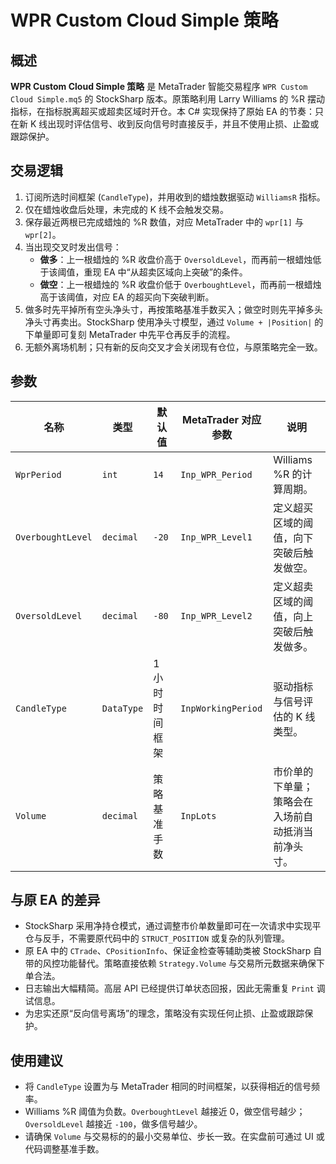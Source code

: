# WPR Custom Cloud Simple 策略

## 概述
**WPR Custom Cloud Simple 策略** 是 MetaTrader 智能交易程序 `WPR Custom Cloud Simple.mq5` 的 StockSharp 版本。原策略利用 Larry Williams 的 %R 摆动指标，在指标脱离超买或超卖区域时开仓。本 C# 实现保持了原始 EA 的节奏：只在新 K 线出现时评估信号、收到反向信号时直接反手，并且不使用止损、止盈或跟踪保护。

## 交易逻辑
1. 订阅所选时间框架 (`CandleType`)，并用收到的蜡烛数据驱动 `WilliamsR` 指标。
2. 仅在蜡烛收盘后处理，未完成的 K 线不会触发交易。
3. 保存最近两根已完成蜡烛的 %R 数值，对应 MetaTrader 中的 `wpr[1]` 与 `wpr[2]`。
4. 当出现交叉时发出信号：
   - **做多**：上一根蜡烛的 %R 收盘价高于 `OversoldLevel`，而再前一根蜡烛低于该阈值，重现 EA 中“从超卖区域向上突破”的条件。
   - **做空**：上一根蜡烛的 %R 收盘价低于 `OverboughtLevel`，而再前一根蜡烛高于该阈值，对应 EA 的超买向下突破判断。
5. 做多时先平掉所有空头净头寸，再按策略基准手数买入；做空时则先平掉多头净头寸再卖出。StockSharp 使用净头寸模型，通过 `Volume + |Position|` 的下单量即可复刻 MetaTrader 中先平仓再反手的流程。
6. 无额外离场机制；只有新的反向交叉才会关闭现有仓位，与原策略完全一致。

## 参数
| 名称 | 类型 | 默认值 | MetaTrader 对应参数 | 说明 |
| --- | --- | --- | --- | --- |
| `WprPeriod` | `int` | `14` | `Inp_WPR_Period` | Williams %R 的计算周期。 |
| `OverboughtLevel` | `decimal` | `-20` | `Inp_WPR_Level1` | 定义超买区域的阈值，向下突破后触发做空。 |
| `OversoldLevel` | `decimal` | `-80` | `Inp_WPR_Level2` | 定义超卖区域的阈值，向上突破后触发做多。 |
| `CandleType` | `DataType` | 1 小时时间框架 | `InpWorkingPeriod` | 驱动指标与信号评估的 K 线类型。 |
| `Volume` | `decimal` | 策略基准手数 | `InpLots` | 市价单的下单量；策略会在入场前自动抵消当前净头寸。 |

## 与原 EA 的差异
- StockSharp 采用净持仓模式，通过调整市价单数量即可在一次请求中实现平仓与反手，不需要原代码中的 `STRUCT_POSITION` 或复杂的队列管理。
- 原 EA 中的 `CTrade`、`CPositionInfo`、保证金检查等辅助类被 StockSharp 自带的风控功能替代。策略直接依赖 `Strategy.Volume` 与交易所元数据来确保下单合法。
- 日志输出大幅精简。高层 API 已经提供订单状态回报，因此无需重复 `Print` 调试信息。
- 为忠实还原“反向信号离场”的理念，策略没有实现任何止损、止盈或跟踪保护。

## 使用建议
- 将 `CandleType` 设置为与 MetaTrader 相同的时间框架，以获得相近的信号频率。
- Williams %R 阈值为负数。`OverboughtLevel` 越接近 0，做空信号越少；`OversoldLevel` 越接近 `-100`，做多信号越少。
- 请确保 `Volume` 与交易标的的最小交易单位、步长一致。在实盘前可通过 UI 或代码调整基准手数。

